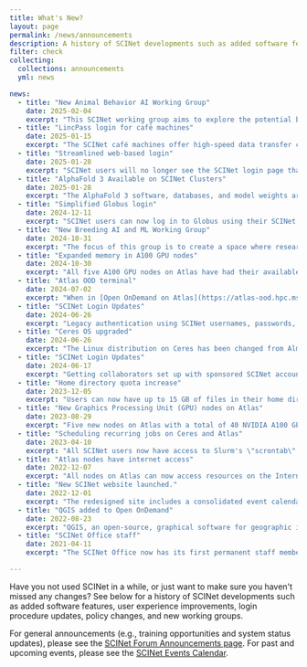 ```yaml
---
title: What's New?
layout: page
permalink: /news/announcements
description: A history of SCINet developments such as added software features, user experience improvements, login procedure updates, policy changes, and new working groups.
filter: check
collecting: 
  collections: announcements
  yml: news

news:
  - title: "New Animal Behavior AI Working Group"
    date: 2025-02-04
    excerpt: "This SCINet working group aims to explore the potential benefits of Artificial Intelligence (AI) in animal behavior research. To learn more about the working group, please [see the working group description here](/research/working-groups/behavior)."
  - title: "LincPass login for café machines"
    date: 2025-01-15
    excerpt: "The SCINet café machines offer high-speed data transfer capabilities to and from SCINet’s supercomputers and data storage infrastructure. These machines have been updated to require a LincPass for logging on to the machines."
  - title: "Streamlined web-based login"
    date: 2025-01-28
    excerpt: "SCINet users will no longer see the SCINet login page that asks for a username and password when they access SCINet systems. Instead, SCINet logins immediately redirect to USDA’s eAuthentication (eAuth) site, at which point they continue to authenticate as usual using either their LincPass/AltLinc card or Login.gov credentials."
  - title: "AlphaFold 3 Available on SCINet Clusters"
    date: 2025-01-28
    excerpt: "The AlphaFold 3 software, databases, and model weights are now available on both Ceres and Atlas! To learn more about how to use AlphaFold 3 on SCINet clusters, please [see instructions here](/guides/application/alphafold3)."
  - title: "Simplified Globus login"
    date: 2024-12-11
    excerpt: "SCINet users can now log in to Globus using their SCINet accounts like any other web-based SCINet access (previously, logging in to Globus required ORCiD credentials). When logging into Globus.org, you can select 'SCINet - ARS/USDA' in the existing organizational login dropdown menu."
  - title: "New Breeding AI and ML Working Group"
    date: 2024-10-31
    excerpt: "The focus of this group is to create a space where researchers working on addressing problems in breeding using artificial intelligence (AI) and machine learning (ML) methods can exchange knowledge and build community support. To learn more about the working group, please [see the working group description here](/research/working-groups/breeding)."
  - title: "Expanded memory in A100 GPU nodes"
    date: 2024-10-30
    excerpt: "All five A100 GPU nodes on Atlas have had their available memory doubled from 1TB to 2TB. This improvement allows for more efficient use of the GPUs and helps support larger input datasets."
  - title: "Atlas OOD terminal"
    date: 2024-07-02
    excerpt: "When in [Open OnDemand on Atlas](https://atlas-ood.hpc.msstate.edu/), the terminal created by clicking on *Clusters* > *Atlas Shell Access* no longer prompts users to re-authenticate."
  - title: "SCINet Login Updates"
    date: 2024-06-26
    excerpt: "Legacy authentication using SCINet usernames, passwords, and authentication codes is no longer supported. Access to SCINet is now limited to authentication with a LincPass or a Login.gov account, with the exception of some sponsored accounts still using YubiKey devices. These accounts will be transitioned to Login.gov over the next few months. See detailed instructions on our [Logging Into SCINet Guide]({{ site.baseurl }}/guides/access)."
  - title: "Ceres OS upgraded"
    date: 2024-06-26
    excerpt: "The Linux distribution on Ceres has been changed from AlmaLinux to Red Hat Enterprise Linux 9.2. This should not cause complications with previously installed software or workflows."
  - title: "SCINet Login Updates"
    date: 2024-06-17
    excerpt: "Getting collaborators set up with sponsored SCINet accounts is now much quicker because non-LincPass holders can use Login.gov credentials. We are no longer relying on the physical devices, YubiKeys, that had to be mailed to such users. See detailed instructions on our [Logging Into SCINet Guide]({{ site.baseurl }}/guides/access)."
  - title: "Home directory quota increase"
    date: 2023-12-05
    excerpt: "Users can now have up to 15 GB of files in their home directories."
  - title: "New Graphics Processing Unit (GPU) nodes on Atlas"
    date: 2023-08-29
    excerpt: "Five new nodes on Atlas with a total of 40 NVIDIA A100 GPUs are now available. This drastically increases SCINet's GPU computing capacity and offers SCINet users access to state-of-the-art GPU technology for running AI and deep learning workflows, large-scale data analyses, and other computationally intensive tasks."
  - title: "Scheduling recurring jobs on Ceres and Atlas"
    date: 2023-04-10
    excerpt: "All SCINet users now have access to Slurm's \"scrontab\" feature, which makes it possible to schedule jobs that automatically run on a recurring basis."
  - title: "Atlas nodes have internet access"
    date: 2022-12-07
    excerpt: "All nodes on Atlas can now access resources on the Internet, which drastically simplifies many scientific computing workflows. For example, it is now possible to update software packages or access external data resources from any node on the system."
  - title: "New SCINet website launched."
    date: 2022-12-01
    excerpt: "The redesigned site includes a consolidated event calendar, improved user guide navigation, and a more informative landing page."
  - title: "QGIS added to Open OnDemand"
    date: 2022-08-23
    excerpt: "QGIS, an open-source, graphical software for geographic information systems, has been added to Open OnDemand on both Ceres and Atlas."
  - title: "SCINet Office staff"
    date: 2021-04-11
    excerpt: "The SCINet Office now has its first permanent staff member with more expected to onboard in the coming months."

---
```


Have you not used SCINet in a while, or just want to make sure you haven't missed any changes? See below for a history of SCINet developments such as added software features, user experience improvements, login procedure updates, policy changes, and new working groups. 

For general announcements (e.g., training opportunities and system status updates), please see the [SCINet Forum Announcements page](https://forum.scinet.usda.gov/c/announcements/6). For past and upcoming events, please see the [SCINet Events Calendar](/events).
 
